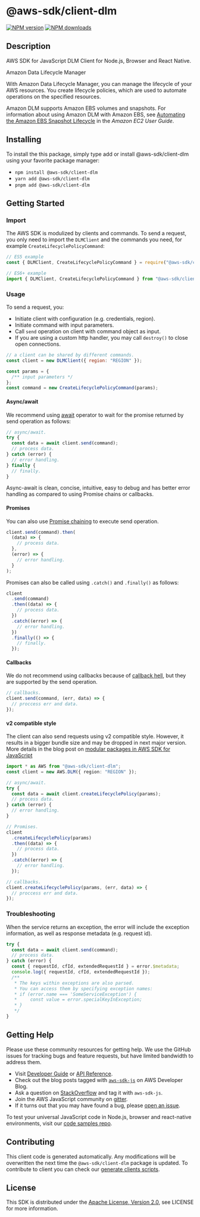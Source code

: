 # @aws-sdk/client-dlm

[![NPM version](https://img.shields.io/npm/v/@aws-sdk/client-dlm/latest.svg)](https://www.npmjs.com/package/@aws-sdk/client-dlm)
[![NPM downloads](https://img.shields.io/npm/dm/@aws-sdk/client-dlm.svg)](https://www.npmjs.com/package/@aws-sdk/client-dlm)

## Description

AWS SDK for JavaScript DLM Client for Node.js, Browser and React Native.

<fullname>Amazon Data Lifecycle Manager</fullname>

<p>With Amazon Data Lifecycle Manager, you can manage the lifecycle of your AWS resources. You create
lifecycle policies, which are used to automate operations on the specified
resources.</p>
<p>Amazon DLM supports Amazon EBS volumes and snapshots. For information about using Amazon DLM
with Amazon EBS, see <a href="https://docs.aws.amazon.com/AWSEC2/latest/UserGuide/snapshot-lifecycle.html">Automating the Amazon EBS
Snapshot Lifecycle</a> in the <i>Amazon EC2 User Guide</i>.</p>

## Installing

To install the this package, simply type add or install @aws-sdk/client-dlm
using your favorite package manager:

- `npm install @aws-sdk/client-dlm`
- `yarn add @aws-sdk/client-dlm`
- `pnpm add @aws-sdk/client-dlm`

## Getting Started

### Import

The AWS SDK is modulized by clients and commands.
To send a request, you only need to import the `DLMClient` and
the commands you need, for example `CreateLifecyclePolicyCommand`:

```js
// ES5 example
const { DLMClient, CreateLifecyclePolicyCommand } = require("@aws-sdk/client-dlm");
```

```ts
// ES6+ example
import { DLMClient, CreateLifecyclePolicyCommand } from "@aws-sdk/client-dlm";
```

### Usage

To send a request, you:

- Initiate client with configuration (e.g. credentials, region).
- Initiate command with input parameters.
- Call `send` operation on client with command object as input.
- If you are using a custom http handler, you may call `destroy()` to close open connections.

```js
// a client can be shared by different commands.
const client = new DLMClient({ region: "REGION" });

const params = {
  /** input parameters */
};
const command = new CreateLifecyclePolicyCommand(params);
```

#### Async/await

We recommend using [await](https://developer.mozilla.org/en-US/docs/Web/JavaScript/Reference/Operators/await)
operator to wait for the promise returned by send operation as follows:

```js
// async/await.
try {
  const data = await client.send(command);
  // process data.
} catch (error) {
  // error handling.
} finally {
  // finally.
}
```

Async-await is clean, concise, intuitive, easy to debug and has better error handling
as compared to using Promise chains or callbacks.

#### Promises

You can also use [Promise chaining](https://developer.mozilla.org/en-US/docs/Web/JavaScript/Guide/Using_promises#chaining)
to execute send operation.

```js
client.send(command).then(
  (data) => {
    // process data.
  },
  (error) => {
    // error handling.
  }
);
```

Promises can also be called using `.catch()` and `.finally()` as follows:

```js
client
  .send(command)
  .then((data) => {
    // process data.
  })
  .catch((error) => {
    // error handling.
  })
  .finally(() => {
    // finally.
  });
```

#### Callbacks

We do not recommend using callbacks because of [callback hell](http://callbackhell.com/),
but they are supported by the send operation.

```js
// callbacks.
client.send(command, (err, data) => {
  // proccess err and data.
});
```

#### v2 compatible style

The client can also send requests using v2 compatible style.
However, it results in a bigger bundle size and may be dropped in next major version. More details in the blog post
on [modular packages in AWS SDK for JavaScript](https://aws.amazon.com/blogs/developer/modular-packages-in-aws-sdk-for-javascript/)

```ts
import * as AWS from "@aws-sdk/client-dlm";
const client = new AWS.DLM({ region: "REGION" });

// async/await.
try {
  const data = await client.createLifecyclePolicy(params);
  // process data.
} catch (error) {
  // error handling.
}

// Promises.
client
  .createLifecyclePolicy(params)
  .then((data) => {
    // process data.
  })
  .catch((error) => {
    // error handling.
  });

// callbacks.
client.createLifecyclePolicy(params, (err, data) => {
  // proccess err and data.
});
```

### Troubleshooting

When the service returns an exception, the error will include the exception information,
as well as response metadata (e.g. request id).

```js
try {
  const data = await client.send(command);
  // process data.
} catch (error) {
  const { requestId, cfId, extendedRequestId } = error.$metadata;
  console.log({ requestId, cfId, extendedRequestId });
  /**
   * The keys within exceptions are also parsed.
   * You can access them by specifying exception names:
   * if (error.name === 'SomeServiceException') {
   *     const value = error.specialKeyInException;
   * }
   */
}
```

## Getting Help

Please use these community resources for getting help.
We use the GitHub issues for tracking bugs and feature requests, but have limited bandwidth to address them.

- Visit [Developer Guide](https://docs.aws.amazon.com/sdk-for-javascript/v3/developer-guide/welcome.html)
  or [API Reference](https://docs.aws.amazon.com/AWSJavaScriptSDK/v3/latest/index.html).
- Check out the blog posts tagged with [`aws-sdk-js`](https://aws.amazon.com/blogs/developer/tag/aws-sdk-js/)
  on AWS Developer Blog.
- Ask a question on [StackOverflow](https://stackoverflow.com/questions/tagged/aws-sdk-js) and tag it with `aws-sdk-js`.
- Join the AWS JavaScript community on [gitter](https://gitter.im/aws/aws-sdk-js-v3).
- If it turns out that you may have found a bug, please [open an issue](https://github.com/aws/aws-sdk-js-v3/issues/new/choose).

To test your universal JavaScript code in Node.js, browser and react-native environments,
visit our [code samples repo](https://github.com/aws-samples/aws-sdk-js-tests).

## Contributing

This client code is generated automatically. Any modifications will be overwritten the next time the `@aws-sdk/client-dlm` package is updated.
To contribute to client you can check our [generate clients scripts](https://github.com/aws/aws-sdk-js-v3/tree/main/scripts/generate-clients).

## License

This SDK is distributed under the
[Apache License, Version 2.0](http://www.apache.org/licenses/LICENSE-2.0),
see LICENSE for more information.
